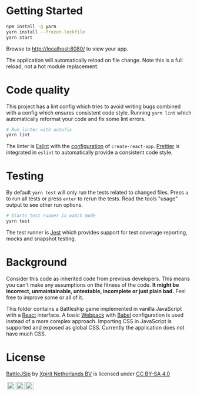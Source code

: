 # Getting Started

```sh
npm install -g yarn 
yarn install --frozen-lockfile
yarn start 
```

Browse to [http://localhost:8080/](http://localhost:8080/) to view your app.

The application will automatically reload on file change. Note this is a full reload, not a hot module replacement.

# Code quality
This project has a lint config which tries to avoid writing bugs combined with a config which ensures consistent code style. Running `yarn lint` which automatically reformat your code and fix some lint errors.

```sh
# Run linter with autofix
yarn lint
```

The linter is [Eslint](https://eslint.org/) with the [configuration](https://www.npmjs.com/package/eslint-config-react-app) of `create-react-app`. [Prettier](https://prettier.io/) is integrated in `eslint` to automatically provide a consistent code style.

# Testing
By default `yarn test` will only run the tests related to changed files. Press `a` to run all tests or press `enter` to rerun the tests. Read the tools "usage" output to see other run options.

```sh
# Starts test runner in watch mode
yarn test
```

The test runner is [Jest](https://facebook.github.io/jest/) which provides support for test coverage reporting, mocks and snapshot testing.

# Background
Consider this code as inherited code from previous developers. This means you can't make any assumptions on the fitness of the code. **It might be incorrect, unmaintainable, untestable, incomplete or just plain bad.** Feel free to improve some or all of it.

This folder contains a Battleship game implemented in vanilla JavaScript with a [React](https://reactjs.org/) interface. A basic [Webpack](https://webpack.js.org/) with [Babel](https://babeljs.io/) configuration is used instead of a more complex approach. Importing CSS in JavaScript is supported and exposed as global CSS. Currently the application does not have much CSS.

# License

<p xmlns:cc="http://creativecommons.org/ns#" xmlns:dct="http://purl.org/dc/terms/"><a property="dct:title" rel="cc:attributionURL" href="https://github.com/jessehouwing/BattleJSip">BattleJSip</a> by <a rel="cc:attributionURL dct:creator" property="cc:attributionName" href="https://xpirit.com">Xpirit Netherlands BV</a> is licensed under <a href="http://creativecommons.org/licenses/by-sa/4.0/?ref=chooser-v1" target="_blank" rel="license noopener noreferrer" style="display:inline-block;">CC BY-SA 4.0

<img style="height:22px!important;margin-left:3px;vertical-align:text-bottom;" src="https://mirrors.creativecommons.org/presskit/icons/cc.svg?ref=chooser-v1"><img style="height:22px!important;margin-left:3px;vertical-align:text-bottom;" src="https://mirrors.creativecommons.org/presskit/icons/by.svg?ref=chooser-v1"><img style="height:22px!important;margin-left:3px;vertical-align:text-bottom;" src="https://mirrors.creativecommons.org/presskit/icons/sa.svg?ref=chooser-v1"></a></p>
